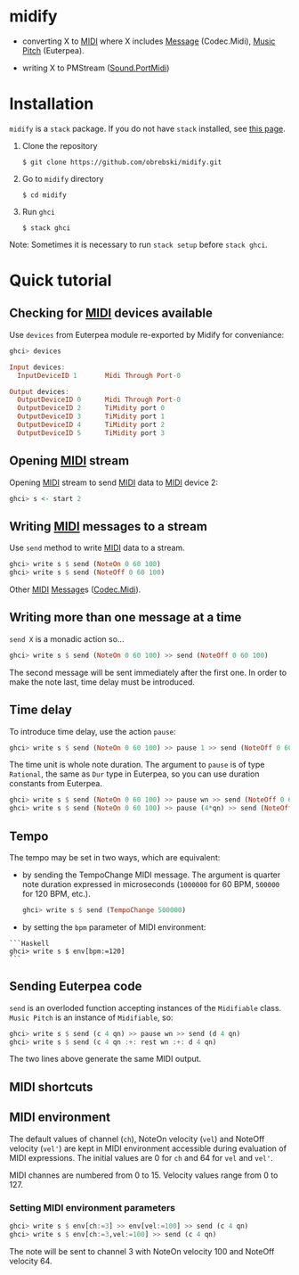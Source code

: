 # midify

- converting X to [MIDI](midi.org) where X includes [Message](https://hackage.haskell.org/package/HCodecs-0.5.1/docs/Codec-Midi.html#t:Message) (Codec.Midi), [Music Pitch](http://hackage.haskell.org/package/Euterpea-1.1.1/docs/Euterpea-Music-Note-Music.html#t:Music) (Euterpea).


    
- writing X to PMStream ([Sound.PortMidi](https://hackage.haskell.org/package/PortMidi-0.2.0.0/docs/Sound-PortMidi.html))

# Installation

`midify` is a `stack` package. If you do not have `stack` installed, see [this page](https://docs.haskellstack.org/en/stable/install_and_upgrade/).


1. Clone the repository
    
    ```console
    $ git clone https://github.com/obrebski/midify.git
    ```
2. Go to `midify` directory
    
    ```console
    $ cd midify
    ```

3. Run `ghci`

    ```console
    $ stack ghci
    ```

Note: Sometimes it is necessary to run `stack setup` before `stack ghci`.

# Quick tutorial

## Checking for [MIDI](midi.org) devices available

Use `devices` from Euterpea module re-exported by Midify for conveniance:

```Haskell
ghci> devices

Input devices: 
  InputDeviceID 1       Midi Through Port-0

Output devices: 
  OutputDeviceID 0      Midi Through Port-0
  OutputDeviceID 2      TiMidity port 0
  OutputDeviceID 3      TiMidity port 1
  OutputDeviceID 4      TiMidity port 2
  OutputDeviceID 5      TiMidity port 3

```

## Opening [MIDI](midi.org) stream

Opening [MIDI](midi.org) stream to send [MIDI](midi.org) data to [MIDI](midi.org) device 2:

```Haskell
ghci> s <- start 2
```

## Writing [MIDI](midi.org) messages to a stream

Use `send` method to write [MIDI](midi.org) data to a stream.

```Haskell
ghci> write s $ send (NoteOn 0 60 100)
ghci> write s $ send (NoteOff 0 60 100)
```

Other [MIDI](midi.org)
[Message](https://hackage.haskell.org/package/HCodecs-0.5.1/docs/Codec-Midi.html#t:Message)s
([Codec.Midi](https://hackage.haskell.org/package/HCodecs-0.5.1/docs/Codec-Midi.html)).

## Writing more than one message at a time

`send X` is a monadic action so...

```Haskell
ghci> write s $ send (NoteOn 0 60 100) >> send (NoteOff 0 60 100)
```

The second message will be sent immediately after the first one. In
order to make the note last, time delay must be introduced.

## Time delay

To introduce time delay, use the action `pause`:

```Haskell
ghci> write s $ send (NoteOn 0 60 100) >> pause 1 >> send (NoteOff 0 60 100)
```

The time unit is whole note duration. The argument to `pause` is of
type `Rational`, the same as `Dur` type in Euterpea, so you can use
duration constants from Euterpea.

```Haskell
ghci> write s $ send (NoteOn 0 60 100) >> pause wn >> send (NoteOff 0 60 100)
ghci> write s $ send (NoteOn 0 60 100) >> pause (4*qn) >> send (NoteOff 0 60 100)
```

## Tempo

The tempo may be set in two ways, which are equivalent:

  - by sending the TempoChange MIDI message. The argument is quarter
    note duration expressed in microseconds (`1000000` for 60 BPM, `500000` for 120 BPM, etc.).

    ```Haskell
    ghci> write s $ send (TempoChange 500000)
    ```
   - by setting the `bpm` parameter of MIDI environment:

    ```Haskell
    ghci> write s $ env[bpm:=120]
    ```

## Sending Euterpea code

`send` is an overloded function accepting instances of the
`Midifiable` class. `Music Pitch` is an instance of `Midifiable`, so:

```Haskell
ghci> write s $ send (c 4 qn) >> pause wn >> send (d 4 qn)
ghci> write s $ send (c 4 qn :+: rest wn :+: d 4 qn)
```
The two lines above generate the same MIDI output.


## MIDI shortcuts


## MIDI environment

The default values of channel (`ch`), NoteOn velocity (`vel`) and
NoteOff velocity (`vel'`) are kept in MIDI environment accessible
during evaluation of MIDI expressions. The initial values are 0 for
`ch` and 64 for `vel` and `vel'`.

MIDI channes are numbered from 0 to 15. Velocity values range from 0 to 127.

### Setting MIDI environment parameters

```Haskell
ghci> write s $ env[ch:=3] >> env[vel:=100] >> send (c 4 qn)
ghci> write s $ env[ch:=3,vel:=100] >> send (c 4 qn)
```

The note will be sent to channel 3 with NoteOn velocity 100 and NoteOff velocity 64.

